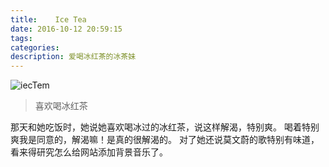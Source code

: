 ```yaml
---
title:    Ice Tea
date: 2016-10-12 20:59:15
tags:
categories:
description: 爱喝冰红茶的冰茶妹
---
```


![iecTem](/images/iceTea.jpg)

> 喜欢喝冰红茶

那天和她吃饭时，她说她喜欢喝冰过的冰红茶，说这样解渴，特别爽。
喝着特别爽我是同意的，解渴嘛！是真的很解渴的。
对了她还说莫文蔚的歌特别有味道，看来得研究怎么给网站添加背景音乐了。



<iframe frameborder="no" border="0" marginwidth="0" marginheight="0" width=0 height=0 src="http://music.163.com/outchain/player?type=2&id=276904&auto=1&height=66"></iframe>
